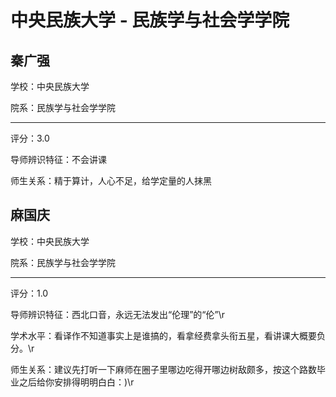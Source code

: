 # 中央民族大学 - 民族学与社会学学院

## 秦广强

学校：中央民族大学

院系：民族学与社会学学院

* * *

评分：3.0

导师辨识特征：不会讲课

师生关系：精于算计，人心不足，给学定量的人抹黑

## 麻国庆

学校：中央民族大学

院系：民族学与社会学学院

* * *

评分：1.0

导师辨识特征：西北口音，永远无法发出“伦理”的“伦”\r

学术水平：看译作不知道事实上是谁搞的，看拿经费拿头衔五星，看讲课大概要负分。\r

师生关系：建议先打听一下麻师在圈子里哪边吃得开哪边树敌颇多，按这个路数毕业之后给你安排得明明白白：)\r